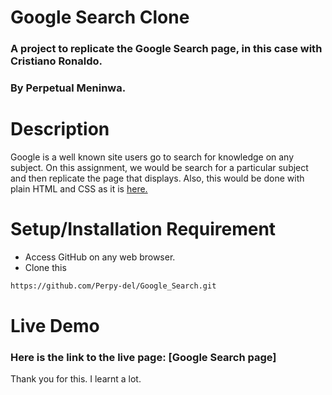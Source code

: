 
# Google Search Clone
### A project to replicate the Google Search page, in this case with Cristiano Ronaldo.

### By Perpetual Meninwa.

# Description
Google is a well known site users go to search for knowledge on any subject. On this assignment, we would be search for a particular subject and then replicate the page that displays. Also, this would be done with plain HTML and CSS as it is [here.](https://www.google.com/search?q=cristiano+ronaldo&sxsrf=ALiCzsbGPEpnBHSgTig2l1WiyaKxHqL2ww%3A1670476597682&source=hp&ei=NXORY5GUJrSakdUPgomNSA&iflsig=AJiK0e8AAAAAY5GBRZ-4atFauX2tQVo_zbvG45QC6QjK&gs_ssp=eJzj4tTP1TcwqigxKzRg9BJMLsosLslMzMtXKMrPS8xJyQcAkaUKOw&oq=cris&gs_lcp=Cgdnd3Mtd2l6EAEYATIECCMQJzILCC4QgwEQsQMQgAQyCAgAEIAEELEDMggIABCABBCxAzIICC4QgAQQsQMyCwgAEIAEELEDEIMBMggIABCABBCxAzILCAAQgAQQsQMQgwEyCAgAELEDEIMBMggIABCABBCxAzoHCCMQ6gIQJzoFCAAQgAQ6CAguEIAEENQCOgQIABADOhEILhCABBCxAxCDARDHARDRAzoICC4QsQMQgAQ6DgguELEDEIMBEMcBENEDOgsILhCABBCxAxCDAToHCCMQsQIQJzoNCC4QgwEQsQMQgAQQCjoHCAAQgAQQCjoKCAAQgAQQsQMQCjoKCC4QgAQQsQMQCjoNCAAQgAQQsQMQgwEQClCDIFiJTGDjXWgGcAB4AYABgwWIAakWkgELMC4yLjQuMC4yLjGYAQCgAQGwAQo&sclient=gws-wiz)

# Setup/Installation Requirement
- Access GitHub on any web browser.
- Clone this
```bash
https://github.com/Perpy-del/Google_Search.git
```

# Live Demo
### Here is the link to the live page: [Google Search page]

Thank you for this. I learnt a lot.

